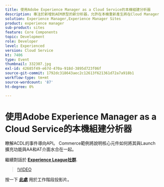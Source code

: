 ```yaml
---
title: 使用Adobe Experience Manager as a Cloud Service的本機組建分析器
description: 專注於新增到AEM原型的新分析器，允許在本機重新產生將在Cloud Manager部署管道中完成的驗證。
solution: Experience Manager,Experience Manager Sites
product: experience manager
sub-product: sites
feature: Core Components
topic: Development
role: Developer
level: Experienced
version: Cloud Service
kt: 7406
type: Event
thumbnail: 332307.jpg
exl-id: 42685f49-e67d-470a-918d-3895d723f06f
source-git-commit: 1792dc318643aec2c12613f621361d72a7a918b1
workflow-type: tm+mt
source-wordcount: '87'
ht-degree: 0%

---
```


# 使用Adobe Experience Manager as a Cloud Service的本機組建分析器

瞭解ACDL的事件導向API。 Commerce範例將說明核心元件如何將其與Launch擴充功能與AA和AT介面水合在一起。

繼續對話於 **[Experience League社群](https://adobe.ly/36Yd3v6)**.

>[!VIDEO](https://video.tv.adobe.com/v/332307/?quality=12&learn=on&hidetitle=true)

按一下 **[此處](/help/adobe-developers-live/assets/local-build-analyzers-aemcs.pdf)** 用於工作階段投影片。
